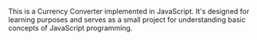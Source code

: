 This is a Currency Converter implemented in JavaScript. It's designed for learning purposes and serves as a small project for understanding basic concepts of JavaScript programming.
